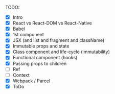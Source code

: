 TODO:

- [x] Intro
- [x] React vs React-DOM vs React-Native
- [x] Babel
- [x] 1st component
- [x] JSX (and list and fragment and className)
- [x] Immutable props and state
- [x] Class component and life-cycle (immutability)
- [x] Functional component (hooks)
- [x] Passing props to children
- [ ] Ref
- [ ] Context
- [x] Webpack / Parcel
- [x] ToDo
